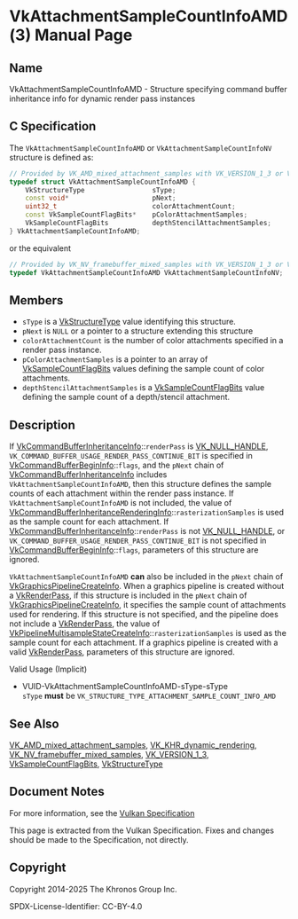 # VkAttachmentSampleCountInfoAMD(3) Manual Page

## Name

VkAttachmentSampleCountInfoAMD - Structure specifying command buffer inheritance info for dynamic render pass instances



## [](#_c_specification)C Specification

The `VkAttachmentSampleCountInfoAMD` or `VkAttachmentSampleCountInfoNV` structure is defined as:

```c++
// Provided by VK_AMD_mixed_attachment_samples with VK_VERSION_1_3 or VK_KHR_dynamic_rendering
typedef struct VkAttachmentSampleCountInfoAMD {
    VkStructureType                 sType;
    const void*                     pNext;
    uint32_t                        colorAttachmentCount;
    const VkSampleCountFlagBits*    pColorAttachmentSamples;
    VkSampleCountFlagBits           depthStencilAttachmentSamples;
} VkAttachmentSampleCountInfoAMD;
```

or the equivalent

```c++
// Provided by VK_NV_framebuffer_mixed_samples with VK_VERSION_1_3 or VK_KHR_dynamic_rendering
typedef VkAttachmentSampleCountInfoAMD VkAttachmentSampleCountInfoNV;
```

## [](#_members)Members

- `sType` is a [VkStructureType](https://registry.khronos.org/vulkan/specs/latest/man/html/VkStructureType.html) value identifying this structure.
- `pNext` is `NULL` or a pointer to a structure extending this structure
- `colorAttachmentCount` is the number of color attachments specified in a render pass instance.
- `pColorAttachmentSamples` is a pointer to an array of [VkSampleCountFlagBits](https://registry.khronos.org/vulkan/specs/latest/man/html/VkSampleCountFlagBits.html) values defining the sample count of color attachments.
- `depthStencilAttachmentSamples` is a [VkSampleCountFlagBits](https://registry.khronos.org/vulkan/specs/latest/man/html/VkSampleCountFlagBits.html) value defining the sample count of a depth/stencil attachment.

## [](#_description)Description

If [VkCommandBufferInheritanceInfo](https://registry.khronos.org/vulkan/specs/latest/man/html/VkCommandBufferInheritanceInfo.html)::`renderPass` is [VK\_NULL\_HANDLE](https://registry.khronos.org/vulkan/specs/latest/man/html/VK_NULL_HANDLE.html), `VK_COMMAND_BUFFER_USAGE_RENDER_PASS_CONTINUE_BIT` is specified in [VkCommandBufferBeginInfo](https://registry.khronos.org/vulkan/specs/latest/man/html/VkCommandBufferBeginInfo.html)::`flags`, and the `pNext` chain of [VkCommandBufferInheritanceInfo](https://registry.khronos.org/vulkan/specs/latest/man/html/VkCommandBufferInheritanceInfo.html) includes `VkAttachmentSampleCountInfoAMD`, then this structure defines the sample counts of each attachment within the render pass instance. If `VkAttachmentSampleCountInfoAMD` is not included, the value of [VkCommandBufferInheritanceRenderingInfo](https://registry.khronos.org/vulkan/specs/latest/man/html/VkCommandBufferInheritanceRenderingInfo.html)::`rasterizationSamples` is used as the sample count for each attachment. If [VkCommandBufferInheritanceInfo](https://registry.khronos.org/vulkan/specs/latest/man/html/VkCommandBufferInheritanceInfo.html)::`renderPass` is not [VK\_NULL\_HANDLE](https://registry.khronos.org/vulkan/specs/latest/man/html/VK_NULL_HANDLE.html), or `VK_COMMAND_BUFFER_USAGE_RENDER_PASS_CONTINUE_BIT` is not specified in [VkCommandBufferBeginInfo](https://registry.khronos.org/vulkan/specs/latest/man/html/VkCommandBufferBeginInfo.html)::`flags`, parameters of this structure are ignored.

`VkAttachmentSampleCountInfoAMD` **can** also be included in the `pNext` chain of [VkGraphicsPipelineCreateInfo](https://registry.khronos.org/vulkan/specs/latest/man/html/VkGraphicsPipelineCreateInfo.html). When a graphics pipeline is created without a [VkRenderPass](https://registry.khronos.org/vulkan/specs/latest/man/html/VkRenderPass.html), if this structure is included in the `pNext` chain of [VkGraphicsPipelineCreateInfo](https://registry.khronos.org/vulkan/specs/latest/man/html/VkGraphicsPipelineCreateInfo.html), it specifies the sample count of attachments used for rendering. If this structure is not specified, and the pipeline does not include a [VkRenderPass](https://registry.khronos.org/vulkan/specs/latest/man/html/VkRenderPass.html), the value of [VkPipelineMultisampleStateCreateInfo](https://registry.khronos.org/vulkan/specs/latest/man/html/VkPipelineMultisampleStateCreateInfo.html)::`rasterizationSamples` is used as the sample count for each attachment. If a graphics pipeline is created with a valid [VkRenderPass](https://registry.khronos.org/vulkan/specs/latest/man/html/VkRenderPass.html), parameters of this structure are ignored.

Valid Usage (Implicit)

- [](#VUID-VkAttachmentSampleCountInfoAMD-sType-sType)VUID-VkAttachmentSampleCountInfoAMD-sType-sType  
  `sType` **must** be `VK_STRUCTURE_TYPE_ATTACHMENT_SAMPLE_COUNT_INFO_AMD`

## [](#_see_also)See Also

[VK\_AMD\_mixed\_attachment\_samples](https://registry.khronos.org/vulkan/specs/latest/man/html/VK_AMD_mixed_attachment_samples.html), [VK\_KHR\_dynamic\_rendering](https://registry.khronos.org/vulkan/specs/latest/man/html/VK_KHR_dynamic_rendering.html), [VK\_NV\_framebuffer\_mixed\_samples](https://registry.khronos.org/vulkan/specs/latest/man/html/VK_NV_framebuffer_mixed_samples.html), [VK\_VERSION\_1\_3](https://registry.khronos.org/vulkan/specs/latest/man/html/VK_VERSION_1_3.html), [VkSampleCountFlagBits](https://registry.khronos.org/vulkan/specs/latest/man/html/VkSampleCountFlagBits.html), [VkStructureType](https://registry.khronos.org/vulkan/specs/latest/man/html/VkStructureType.html)

## [](#_document_notes)Document Notes

For more information, see the [Vulkan Specification](https://registry.khronos.org/vulkan/specs/latest/html/vkspec.html#VkAttachmentSampleCountInfoAMD)

This page is extracted from the Vulkan Specification. Fixes and changes should be made to the Specification, not directly.

## [](#_copyright)Copyright

Copyright 2014-2025 The Khronos Group Inc.

SPDX-License-Identifier: CC-BY-4.0